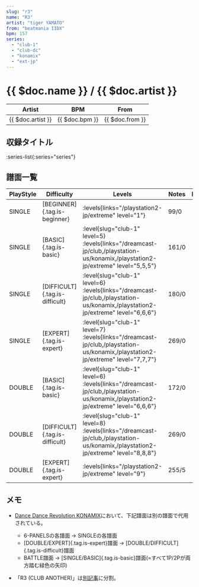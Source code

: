 ```yaml
---
slug: "r3"
name: "R3"
artist: "tiger YAMATO"
from: "beatmania IIDX"
bpm: 157
series:
  - "club-1"
  - "club-dc"
  - "konamix"
  - "ext-jp"
---
```


# {{ $doc.name }} / {{ $doc.artist }}

|Artist|BPM|From|
|------|---|----|
|{{ $doc.artist }}|{{ $doc.bpm }}|{{ $doc.from }}|

## 収録タイトル

:series-list{:series="series"}

## 譜面一覧

|PlayStyle|Difficulty|Levels|Notes|Movie|
|---------|----------|------|-----|-----|
|SINGLE|[BEGINNER]{.tag.is-beginner}| :levels{links="/playstation2-jp/extreme" level="1"}|99/0||
|SINGLE|[BASIC]{.tag.is-basic}|<div class="field is-grouped is-grouped-multiline"> :level{slug="club-1" level=5}  :levels{links="/dreamcast-jp/club,/playstation-us/konamix,/playstation2-jp/extreme" level="5,5,5"}</div>|161/0||
|SINGLE|[DIFFICULT]{.tag.is-difficult}|<div class="field is-grouped is-grouped-multiline"> :level{slug="club-1" level=6}  :levels{links="/dreamcast-jp/club,/playstation-us/konamix,/playstation2-jp/extreme" level="6,6,6"}</div>|180/0||
|SINGLE|[EXPERT]{.tag.is-expert}|<div class="field is-grouped is-grouped-multiline"> :level{slug="club-1" level=7}  :levels{links="/dreamcast-jp/club,/playstation-us/konamix,/playstation2-jp/extreme" level="7,7,7"}</div>|269/0||
|DOUBLE|[BASIC]{.tag.is-basic}|<div class="field is-grouped is-grouped-multiline"> :level{slug="club-1" level=6}  :levels{links="/dreamcast-jp/club,/playstation-us/konamix,/playstation2-jp/extreme" level="6,6,6"}</div>|172/0||
|DOUBLE|[DIFFICULT]{.tag.is-difficult}|<div class="field is-grouped is-grouped-multiline"> :level{slug="club-1" level=8}  :levels{links="/dreamcast-jp/club,/playstation-us/konamix,/playstation2-jp/extreme" level="8,8,8"}</div>|269/0||
|DOUBLE|[EXPERT]{.tag.is-expert}| :levels{links="/playstation2-jp/extreme" level="9"}|255/5||

## メモ

- [Dance Dance Revolution KONAMIX](/series/konamix)において、下記譜面は別の譜面で代用されている。
  - 6-PANELSの各譜面 → SINGLEの各譜面
  - [DOUBLE/EXPERT]{.tag.is-expert}譜面 → [DOUBLE/DIFFICULT]{.tag.is-difficult}譜面
  - BATTLE譜面 → [SINGLE/BASIC]{.tag.is-basic}譜面(=すべて1P/2Pが両方踏む緑色の矢印)

- 「R3 (CLUB ANOTHER)」は[別記事](/songs/r3-another)に分割。
